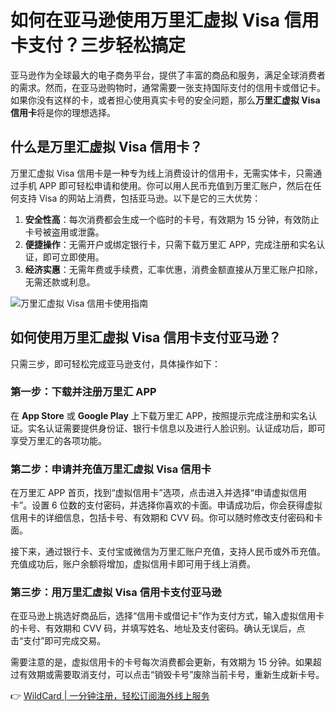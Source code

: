 # 如何在亚马逊使用万里汇虚拟 Visa 信用卡支付？三步轻松搞定

亚马逊作为全球最大的电子商务平台，提供了丰富的商品和服务，满足全球消费者的需求。然而，在亚马逊购物时，通常需要一张支持国际支付的信用卡或借记卡。如果你没有这样的卡，或者担心使用真实卡号的安全问题，那么**万里汇虚拟 Visa 信用卡**将是你的理想选择。

## 什么是万里汇虚拟 Visa 信用卡？

万里汇虚拟 Visa 信用卡是一种专为线上消费设计的信用卡，无需实体卡，只需通过手机 APP 即可轻松申请和使用。你可以用人民币充值到万里汇账户，然后在任何支持 Visa 的网站上消费，包括亚马逊。以下是它的三大优势：

1. **安全性高**：每次消费都会生成一个临时的卡号，有效期为 15 分钟，有效防止卡号被盗用或泄露。
2. **便捷操作**：无需开户或绑定银行卡，只需下载万里汇 APP，完成注册和实名认证，即可立即使用。
3. **经济实惠**：无需年费或手续费，汇率优惠，消费金额直接从万里汇账户扣除，无需还款或利息。

![万里汇虚拟 Visa 信用卡使用指南](https://bbtdd.com/img/02991542149425.webp)

## 如何使用万里汇虚拟 Visa 信用卡支付亚马逊？

只需三步，即可轻松完成亚马逊支付，具体操作如下：

### 第一步：下载并注册万里汇 APP

在 **App Store** 或 **Google Play** 上下载万里汇 APP，按照提示完成注册和实名认证。实名认证需要提供身份证、银行卡信息以及进行人脸识别。认证成功后，即可享受万里汇的各项功能。

### 第二步：申请并充值万里汇虚拟 Visa 信用卡

在万里汇 APP 首页，找到“虚拟信用卡”选项，点击进入并选择“申请虚拟信用卡”。设置 6 位数的支付密码，并选择你喜欢的卡面。申请成功后，你会获得虚拟信用卡的详细信息，包括卡号、有效期和 CVV 码。你可以随时修改支付密码和卡面。

接下来，通过银行卡、支付宝或微信为万里汇账户充值，支持人民币或外币充值。充值成功后，账户余额将增加，虚拟信用卡即可用于线上消费。

### 第三步：用万里汇虚拟 Visa 信用卡支付亚马逊

在亚马逊上挑选好商品后，选择“信用卡或借记卡”作为支付方式，输入虚拟信用卡的卡号、有效期和 CVV 码，并填写姓名、地址及支付密码。确认无误后，点击“支付”即可完成交易。

需要注意的是，虚拟信用卡的卡号每次消费都会更新，有效期为 15 分钟。如果超过有效期或需要取消支付，可以点击“销毁卡号”废除当前卡号，重新生成新卡号。

👉 [WildCard | 一分钟注册，轻松订阅海外线上服务](https://bbtdd.com/WildCard)